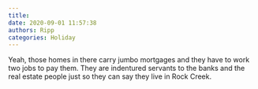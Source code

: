 ```yaml
---
title: 
date: 2020-09-01 11:57:38
authors: Ripp
categories: Holiday
---
```


 Yeah, those homes in there carry jumbo mortgages and they have to work two jobs to pay them.  They are indentured servants to the banks and the real estate people just so they can say they live in Rock Creek.